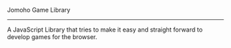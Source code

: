 Jomoho Game Library
*******************

A JavaScript Library that tries to make it easy and straight forward to develop games for the browser.